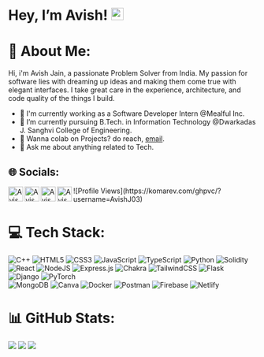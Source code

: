 <h1> Hey, I’m Avish! <img src="https://media.giphy.com/media/hvRJCLFzcasrR4ia7z/giphy.gif" width="25px"></h1>
  

# 💫 About Me:
Hi, i'm Avish Jain, a passionate Problem Solver from India. My passion for software lies with dreaming up ideas and making them come true with elegant interfaces. I take great care in the experience, architecture, and code quality of the things I build.

<ul>
<li> 🔭 I'm currently working as a Software Developer Intern @Mealful Inc.</li>
<li> 🌱 I’m currently pursuing B.Tech. in Information Technology @Dwarkadas J. Sanghvi College of Engineering. </li>
<li> 💼 Wanna colab on Projects? do reach, <a href="mailto:avishjain0@gmail.com">email</a>.</li>
<li> 💬 Ask me about anything related to Tech.</li>
</ul>


## 🌐 Socials:
<a href="https://discordapp.com/users/967758419740196884">
  <img align="left" alt="Avish | Discord" width="30" src="https://raw.githubusercontent.com/peterthehan/peterthehan/master/assets/discord.svg" />
</a>
<a href="https://twitter.com/Avishjain33">
  <img align="left" alt="Avish | Twitter" width="30" src="https://raw.githubusercontent.com/peterthehan/peterthehan/master/assets/twitter.svg" />
</a>
<a href="https://www.linkedin.com/in/avish-jain-810334118/">
  <img align="left" alt="Avish | LinkedIN" width="30" src="https://raw.githubusercontent.com/peterthehan/peterthehan/master/assets/linkedin.svg" />
</a>
<a href="https://www.instagram.com/avishj_05/">
  <img align="left" alt="Avish | Instagram" width="30" src="https://user-images.githubusercontent.com/83356501/129452050-d0157287-2350-4999-95b9-ea9e8a27639b.png" />
</a>
![Profile Views](https://komarev.com/ghpvc/?username=AvishJ03)

# 💻 Tech Stack:
![C++](https://img.shields.io/badge/c++-%2300599C.svg?style=for-the-badge&logo=c%2B%2B&logoColor=white) ![HTML5](https://img.shields.io/badge/html5-%23E34F26.svg?style=for-the-badge&logo=html5&logoColor=white) ![CSS3](https://img.shields.io/badge/css3-%231572B6.svg?style=for-the-badge&logo=css3&logoColor=white) ![JavaScript](https://img.shields.io/badge/javascript-%23323330.svg?style=for-the-badge&logo=javascript&logoColor=%23F7DF1E) ![TypeScript](https://img.shields.io/badge/typescript-%23007ACC.svg?style=for-the-badge&logo=typescript&logoColor=white) ![Python](https://img.shields.io/badge/python-3670A0?style=for-the-badge&logo=python&logoColor=ffdd54) ![Solidity](https://img.shields.io/badge/Solidity-%23363636.svg?style=for-the-badge&logo=solidity&logoColor=white) <br>![React](https://img.shields.io/badge/react-%2320232a.svg?style=for-the-badge&logo=react&logoColor=%2361DAFB) ![NodeJS](https://img.shields.io/badge/node.js-6DA55F?style=for-the-badge&logo=node.js&logoColor=white) ![Express.js](https://img.shields.io/badge/express.js-%23404d59.svg?style=for-the-badge&logo=express&logoColor=%2361DAFB) ![Chakra](https://img.shields.io/badge/chakra-%234ED1C5.svg?style=for-the-badge&logo=chakraui&logoColor=white) ![TailwindCSS](https://img.shields.io/badge/tailwindcss-%2338B2AC.svg?style=for-the-badge&logo=tailwind-css&logoColor=white) ![Flask](https://img.shields.io/badge/flask-%23000.svg?style=for-the-badge&logo=flask&logoColor=white) ![Django](https://img.shields.io/badge/django-%23092E20.svg?style=for-the-badge&logo=django&logoColor=white) ![PyTorch](https://img.shields.io/badge/PyTorch-%23EE4C2C.svg?style=for-the-badge&logo=PyTorch&logoColor=white) <br>![MongoDB](https://img.shields.io/badge/MongoDB-%234ea94b.svg?style=for-the-badge&logo=mongodb&logoColor=white) ![Canva](https://img.shields.io/badge/Canva-%2300C4CC.svg?style=for-the-badge&logo=Canva&logoColor=white) ![Docker](https://img.shields.io/badge/docker-%230db7ed.svg?style=for-the-badge&logo=docker&logoColor=white) ![Postman](https://img.shields.io/badge/Postman-FF6C37?style=for-the-badge&logo=postman&logoColor=white) ![Firebase](https://img.shields.io/badge/firebase-%23039BE5.svg?style=for-the-badge&logo=firebase) ![Netlify](https://img.shields.io/badge/netlify-%23000000.svg?style=for-the-badge&logo=netlify&logoColor=#00C7B7) 
# 📊 GitHub Stats:
![](https://github-readme-stats.vercel.app/api?username=AvishJ03&theme=dark&hide_border=true&include_all_commits=true&count_private=true)
![](https://github-readme-streak-stats.herokuapp.com/?user=AvishJ03&theme=dark&hide_border=true)
![](https://github-readme-stats.vercel.app/api/top-langs/?username=AvishJ03&theme=dark&hide_border=true&include_all_commits=true&count_private=true&layout=compact)


